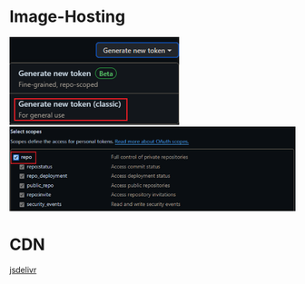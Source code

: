 # Image-Hosting
![CREAT](https://raw.githubusercontent.com/Celormy/Image-Hosting/main/img/20240518175550.png)
![TOKEN](https://raw.githubusercontent.com/Celormy/Image-Hosting/main/img/20240518175600.png)
# CDN
[jsdelivr](https://www.jsdelivr.com/)
